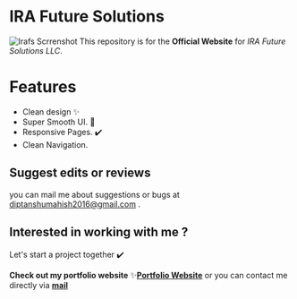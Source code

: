 # IRA Future Solutions 
![Irafs Scrrenshot](https://irafs.com/assets/ss/iraSS.png)
This repository is for the  **Official Website**   for *IRA Future Solutions LLC*.

# Features

 - Clean design ✨
 - Super Smooth UI. 🎈
 - Responsive Pages. ✔️
 - Clean Navigation.

## Suggest edits or reviews
you can mail me about suggestions or bugs at diptanshumahish2016@gmail.com .

## Interested in working with me ?
Let's start a project together ✔️

**Check out my portfolio website**
✨[**Portfolio Website**](https://diptanshumahish.me) 
or
you can contact me directly via [**mail**](mailto:diptanshumahish2016@gmail.com) 
